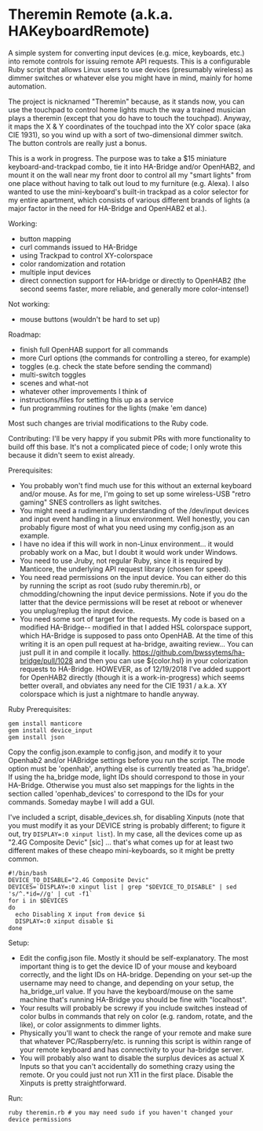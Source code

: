 # Theremin Remote (a.k.a. HAKeyboardRemote)
A simple system for converting input devices (e.g. mice, keyboards, etc.) into remote controls for issuing remote API requests. This is a configurable Ruby script that allows Linux users to use devices (presumably wireless) as dimmer switches or whatever else you might have in mind, mainly for home automation. 

The project is nicknamed "Theremin" because, as it stands now, you can use the touchpad to control home lights much the way a trained musician plays a theremin (except that you do have to touch the touchpad). Anyway, it maps the X & Y coordinates of the touchpad into the XY color space (aka CIE 1931), so you wind up with a sort of two-dimensional dimmer switch. The button controls are really just a bonus. 

This is a work in progress. The purpose was to take a $15 miniature keyboard-and-trackpad combo, tie it into HA-Bridge and/or OpenHAB2, and mount it on the wall near my front door to control all my "smart lights" from one place without having to talk out loud to my furniture (e.g. Alexa). I also wanted to use the mini-keyboard's built-in trackpad as a color selector for my entire apartment, which consists of various different brands of lights (a major factor in the need for HA-Bridge and OpenHAB2 et al.).

Working:
- button mapping
- curl commands issued to HA-Bridge
- using Trackpad to control XY-colorspace 
- color randomization and rotation
- multiple input devices
- direct connection support for HA-bridge or directly to OpenHAB2 (the second seems faster, more reliable, and generally more color-intense!)

Not working: 
- mouse buttons (wouldn't be hard to set up)

Roadmap:
- finish full OpenHAB support for all commands
- more Curl options (the commands for controlling a stereo, for example)
- toggles (e.g. check the state before sending the command)
- multi-switch toggles 
- scenes and what-not
- whatever other improvements I think of
- instructions/files for setting this up as a service
- fun programming routines for the lights (make 'em dance)

Most such changes are trivial modifications to the Ruby code.

Contributing:
I'll be very happy if you submit PRs with more functionality to build off this base. It's not a complicated piece of code; I only wrote this because it didn't seem to exist already.

Prerequisites:
- You probably won't find much use for this without an external keyboard and/or mouse. As for me, I'm going to set up some wireless-USB "retro gaming" SNES controllers as light switches. 
- You might need a rudimentary understanding of the /dev/input devices and input event handling in a linux environment. Well honestly, you can probably figure most of what you need using my config.json as an example.
- I have no idea if this will work in non-Linux environment... it would probably work on a Mac, but I doubt it would work under Windows.
- You need to use Jruby, not regular Ruby, since it is required by Manticore, the underlying API request library (chosen for speed).
- You need read permissions on the input device. You can either do this by running the script as root (sudo ruby theremin.rb), or chmodding/chowning the input device permissions. Note if you do the latter that the device permissions will be reset at reboot or whenever you unplug/replug the input device. 
- You need some sort of target for the requests. My code is based on a modified HA-Bridge-- modified in that I added HSL colorspace support, which HA-Bridge is supposed to pass onto OpenHAB. At the time of this writing it is an open pull request at ha-bridge, awaiting review... You can just pull it in and compile it locally. https://github.com/bwssytems/ha-bridge/pull/1028 and then you can use ${color.hsl} in your colorization requests to HA-Bridge. HOWEVER, as of 12/19/2018 I've added support for OpenHAB2 directly (though it is a work-in-progress) which seems better overall, and obviates any need for the CIE 1931 / a.k.a. XY colorspace which is just a nightmare to handle anyway.

Ruby Prerequisites: 
```
gem install manticore
gem install device_input
gem install json
```

Copy the config.json.example to config.json, and modify it to your Openhab2 and/or HABridge settings before you run the script. The mode option must be 'openhab', anything else is currently treated as 'ha_bridge'. If using the ha_bridge mode, light IDs should correspond to those in your HA-Bridge. Otherwise you must also set mappings for the lights in the section called 'openhab_devices' to correspond to the IDs for your commands. Someday maybe I will add a GUI.

I've included a script, disable_devices.sh, for disabling Xinputs (note that you must modify it as your DEVICE string is probably different; to figure it out, try ```DISPLAY=:0 xinput list```). In my case, all the devices come up as "2.4G Composite Devic" [sic] ... that's what comes up for at least two different makes of these cheapo mini-keyboards, so it might be pretty common. 

```
#!/bin/bash
DEVICE_TO_DISABLE="2.4G Composite Devic"
DEVICES=`DISPLAY=:0 xinput list | grep "$DEVICE_TO_DISABLE" | sed 's/^.*id=//g' | cut -f1`
for i in $DEVICES
do
  echo Disabling X input from device $i
  DISPLAY=:0 xinput disable $i
done
```

Setup:
- Edit the config.json file. Mostly it should be self-explanatory. The most important thing is to get the device ID of your mouse and keyboard correctly, and the light IDs on HA-bridge. Depending on your set-up the username may need to change, and depending on your setup, the ha_bridge_url value. If you have the keyboard/mouse on the same machine that's running HA-Bridge you should be fine with "localhost". 
- Your results will probably be screwy if you include switches instead of color bulbs in commands that rely on color (e.g. random, rotate, and the like), or color assignments to dimmer lights. 
- Physically you'll want to check the range of your remote and make sure that whatever PC/Raspberry/etc. is running this script is within range of your remote keyboard and has connectivity to your ha-bridge server.
- You will probably also want to disable the surplus devices as actual X Inputs so that you can't accidentally do something crazy using the remote. Or you could just not run X11 in the first place. Disable the Xinputs is pretty straightforward.


Run:

```
ruby theremin.rb # you may need sudo if you haven't changed your device permissions
```


